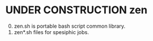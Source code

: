 # UNDER CONSTRUCTION zen
0) zen.sh is portable bash script common library.
1) zen*.sh files for spesiphic jobs.
